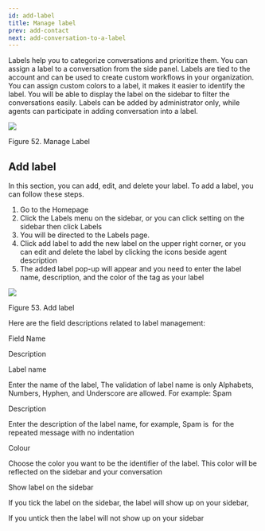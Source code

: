 ```yaml
---
id: add-label
title: Manage label
prev: add-contact
next: add-conversation-to-a-label
---
```


Labels help you to categorize conversations and prioritize them. You can assign a label to a conversation from the side panel. Labels are tied to the account and can be used to create custom workflows in your organization. You can assign custom colors to a label, it makes it easier to identify the label. You will be able to display the label on the sidebar to filter the conversations easily. Labels can be added by administrator only, while agents can participate in adding conversation into a label.

![](https://lh6.googleusercontent.com/GC2WJ0-_zKsAA7FfbaZrRsEfr9o4WmnunpFuOyOjxceS2UTADR4druar_lyFWurOZI0Jb9rVEXQQJ0z6aXx8bIjDru28JLJ5LSmAzpAuphzhloET17cuL8fidZac8j6GM6Sn6-v0)

Figure 52. Manage Label

## Add label

In this section, you can add, edit, and delete your label. To add a label, you can follow these steps.

1.  Go to the Homepage
2.  Click the Labels menu on the sidebar, or you can click setting on the sidebar then click Labels
3.  You will be directed to the Labels page.
4.  Click add label to add the new label on the upper right corner, or you can edit and delete the label by clicking the icons beside agent description
5.  The added label pop-up will appear and you need to enter the label name, description, and the color of the tag as your label

![](https://lh6.googleusercontent.com/EaMMPzWwahE9amw4TWsKjVDDPFxRFhDvKEaqoPEQ-xX2jWkIHEa8GUoZaRGumHU7f2E4uSBxLoscEfE-vOsbrzK54FNL2IqWR7-VQovxQWpbCVdV3f_-8_iyJLtrfcrmWfYmE0zJ)

Figure 53. Add label

Here are the field descriptions related to label management:

Field Name

Description

Label name

Enter the name of the label, The validation of label name is only Alphabets, Numbers, Hyphen, and Underscore are allowed. For example: Spam

Description

Enter the description of the label name, for example, Spam is  for the repeated message with no indentation

Colour

Choose the color you want to be the identifier of the label. This color will be reflected on the sidebar and your conversation

Show label on the sidebar

If you tick the label on the sidebar, the label will show up on your sidebar,

If you untick then the label will not show up on your sidebar
